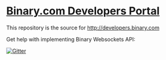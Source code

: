 # [Binary.com Developers Portal](https://developers.binary.com)

This repository is the source for http://developers.binary.com

Get help with implementing Binary Websockets API:

[![Gitter](https://badges.gitter.im/Join%20Chat.svg)](https://gitter.im/binary-com/websockets)

